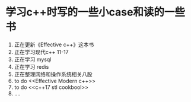 <!--
 * @Author: zzzzztw
 * @Date: 2023-02-27 13:29:00
 * @LastEditors: Do not edit
 * @LastEditTime: 2023-03-06 14:15:19
 * @FilePath: /cpptest/README.md
-->
# 学习c++时写的一些小case和读的一些书

1. 正在更新《Effective c++》这本书  
2. 正在学习现代c++ 11-17
3. 正在学习 mysql
4. 正在学习 redis
5. 正在整理网络和操作系统相关八股
2. to do <<Effective Modern c++>>  
3. to do <<c++17 stl cookbool>>
4. ....